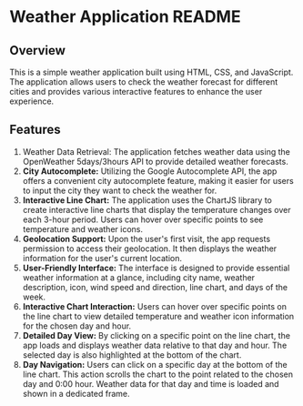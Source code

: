 <h1 style="font-weight: bold;">Weather Application README</h1>
<h2 style="font-weight: bold;">Overview</h2>
This is a simple weather application built using HTML, CSS, and JavaScript. The application allows users to check the weather forecast for different cities and provides various interactive features to enhance the user experience.

<h2 style="font-weight: bold;">Features</h2>
<ol>
<li>Weather Data Retrieval: The application fetches weather data using the OpenWeather 5days/3hours API to provide detailed weather forecasts.</li>

<li><span style="font-weight: bold;">City Autocomplete:</span> Utilizing the Google Autocomplete API, the app offers a convenient city autocomplete feature, making it easier for users to input the city they want to check the weather for.</li>

<li><span style="font-weight: bold;">Interactive Line Chart:</span> The application uses the ChartJS library to create interactive line charts that display the temperature changes over each 3-hour period. Users can hover over specific points to see temperature and weather icons.</li>

<li><span style="font-weight: bold;">Geolocation Support:</span> Upon the user's first visit, the app requests permission to access their geolocation. It then displays the weather information for the user's current location.</li>

<li><span style="font-weight: bold;">User-Friendly Interface:</span> The interface is designed to provide essential weather information at a glance, including city name, weather description, icon, wind speed and direction, line chart, and days of the week.</li>

<li><span style="font-weight: bold;">Interactive Chart Interaction:</span> Users can hover over specific points on the line chart to view detailed temperature and weather icon information for the chosen day and hour.</li>

<li><span style="font-weight: bold;">Detailed Day View:</span> By clicking on a specific point on the line chart, the app loads and displays weather data relative to that day and hour. The selected day is also highlighted at the bottom of the chart.</li>

<li><span style="font-weight: bold;">Day Navigation:</span> Users can click on a specific day at the bottom of the line chart. This action scrolls the chart to the point related to the chosen day and 0:00 hour. Weather data for that day and time is loaded and shown in a dedicated frame.</li>
</ol>
